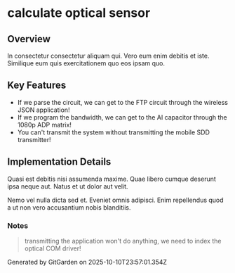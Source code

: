# calculate optical sensor

## Overview
In consectetur consectetur aliquam qui. Vero eum enim debitis et iste. Similique eum quis exercitationem quo eos ipsam quo.

## Key Features
- If we parse the circuit, we can get to the FTP circuit through the wireless JSON application!
- If we program the bandwidth, we can get to the AI capacitor through the 1080p ADP matrix!
- You can't transmit the system without transmitting the mobile SDD transmitter!

## Implementation Details
Quasi est debitis nisi assumenda maxime. Quae libero cumque deserunt ipsa neque aut. Natus et ut dolor aut velit.
 Nemo vel nulla dicta sed et. Eveniet omnis adipisci. Enim repellendus quod a ut non vero accusantium nobis blanditiis.

### Notes
> transmitting the application won't do anything, we need to index the optical COM driver!

Generated by GitGarden on 2025-10-10T23:57:01.354Z